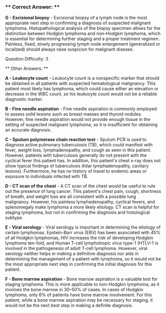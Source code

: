 ### ** Correct Answer: **

**G - Excisional biopsy** - Excisional biopsy of a lymph node is the most appropriate next step in confirming a diagnosis of suspected malignant lymphoma. Histopathological analysis of the biopsy specimen allows for the distinction between Hodgkin lymphoma and non-Hodgkin lymphoma, which is essential for determining further staging and a proper treatment regimen. Painless, fixed, slowly progressing lymph node enlargement (generalized or localized) should always raise suspicion for malignant disease.

Question Difficulty: 3

** Other Answers: **

**A - Leukocyte count** - Leukocyte count is a nonspecific marker that should be obtained in all patients with suspected hematological malignancy. This patient most likely has lymphoma, which could cause either an elevation or decrease in the WBC count, so his leukocyte count would not be a reliable diagnostic marker.

**B - Fine needle aspiration** - Fine needle aspiration is commonly employed to assess solid lesions such as breast masses and thyroid nodules. However, fine needle aspiration would not provide enough tissue in the setting of suspected malignant lymphoma, so it is insufficient for obtaining an accurate diagnosis.

**C - Sputum polymerase chain reaction test** - Sputum PCR is used to diagnose active pulmonary tuberculosis (TB), which could manifest with fever, weight loss, lymphadenopathy, and cough as seen in this patient. However, patients with tuberculosis generally do not present with the cyclical fever this patient has. In addition, this patient's chest x-ray does not show typical findings of tuberculosis (hilar lymphadenopathy, cavitary lesions). Furthermore, he has no history of travel to endemic areas or exposure to individuals infected with TB.

**D - CT scan of the chest** - A CT scan of the chest would be useful to rule out the presence of lung cancer. This patient's chest pain, cough, shortness of breath, and weight loss are all consistent with a possible lung malignancy. However, his painless lymphadenopathy, cyclical fevers, and splenomegaly make lymphoma a more likely etiology. CT scan is helpful for staging lymphoma, but not in confirming the diagnosis and histological subtype.

**E - Viral serology** - Viral serology is important in determining the etiology of certain lymphomas. Epstein-Barr virus (EBV) has been associated with 45% of all Hodgkin lymphomas, HIV increases the risk of developing Hodgkin lymphoma ten-fold, and Human T-cell lymphotropic virus type-1 (HTLV-1 is involved in the pathogenesis of adult T-cell lymphoma. However, viral serology neither helps in making a definitive diagnosis nor aids in determining the management of a patient with lymphoma, so it would not be the most appropriate next step in confirming the initial diagnosis for this patient.

**F - Bone marrow aspiration** - Bone marrow aspiration is a valuable test for staging lymphoma. This is more applicable to non-Hodgkin lymphoma, as it involves the bone marrow in 30–50% of cases. In cases of Hodgkin lymphoma, only 6% of patients have bone marrow involvement. For this patient, while a bone marrow aspiration may be necessary for staging, it would not be the next best step in making a definite diagnosis.

